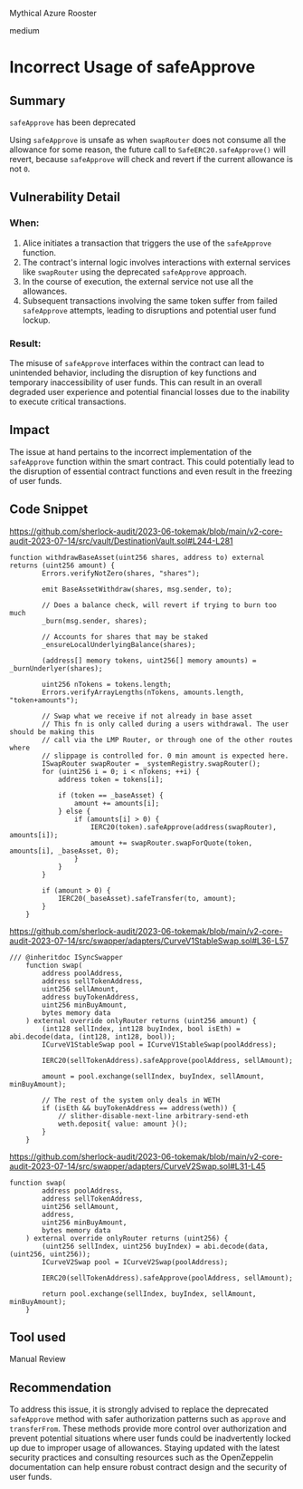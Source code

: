 Mythical Azure Rooster

medium

# Incorrect Usage of safeApprove
## Summary

`safeApprove` has been deprecated

Using `safeApprove` is unsafe as when `swapRouter` does not consume all the allowance for some reason, the future call to `SafeERC20.safeApprove()` will revert, because `safeApprove` will check and revert if the current allowance is not `0`.


## Vulnerability Detail

### When:

1. Alice initiates a transaction that triggers the use of the `safeApprove` function.
2. The contract's internal logic involves interactions with external services like `swapRouter` using the deprecated `safeApprove` approach.
3. In the course of execution, the external service not use all the allowances.
4. Subsequent transactions involving the same token suffer from failed `safeApprove` attempts, leading to disruptions and potential user fund lockup.

### Result:

The misuse of `safeApprove` interfaces within the contract can lead to unintended behavior, including the disruption of key functions and temporary inaccessibility of user funds. This can result in an overall degraded user experience and potential financial losses due to the inability to execute critical transactions.

## Impact

The issue at hand pertains to the incorrect implementation of the `safeApprove` function within the smart contract. This could potentially lead to the disruption of essential contract functions and even result in the freezing of user funds.

## Code Snippet

https://github.com/sherlock-audit/2023-06-tokemak/blob/main/v2-core-audit-2023-07-14/src/vault/DestinationVault.sol#L244-L281

```solidity=244
function withdrawBaseAsset(uint256 shares, address to) external returns (uint256 amount) {
        Errors.verifyNotZero(shares, "shares");

        emit BaseAssetWithdraw(shares, msg.sender, to);

        // Does a balance check, will revert if trying to burn too much
        _burn(msg.sender, shares);

        // Accounts for shares that may be staked
        _ensureLocalUnderlyingBalance(shares);

        (address[] memory tokens, uint256[] memory amounts) = _burnUnderlyer(shares);

        uint256 nTokens = tokens.length;
        Errors.verifyArrayLengths(nTokens, amounts.length, "token+amounts");

        // Swap what we receive if not already in base asset
        // This fn is only called during a users withdrawal. The user should be making this
        // call via the LMP Router, or through one of the other routes where
        // slippage is controlled for. 0 min amount is expected here.
        ISwapRouter swapRouter = _systemRegistry.swapRouter();
        for (uint256 i = 0; i < nTokens; ++i) {
            address token = tokens[i];

            if (token == _baseAsset) {
                amount += amounts[i];
            } else {
                if (amounts[i] > 0) {
                    IERC20(token).safeApprove(address(swapRouter), amounts[i]);
                    amount += swapRouter.swapForQuote(token, amounts[i], _baseAsset, 0);
                }
            }
        }

        if (amount > 0) {
            IERC20(_baseAsset).safeTransfer(to, amount);
        }
    }
```

https://github.com/sherlock-audit/2023-06-tokemak/blob/main/v2-core-audit-2023-07-14/src/swapper/adapters/CurveV1StableSwap.sol#L36-L57

```solidity=36
/// @inheritdoc ISyncSwapper
    function swap(
        address poolAddress,
        address sellTokenAddress,
        uint256 sellAmount,
        address buyTokenAddress,
        uint256 minBuyAmount,
        bytes memory data
    ) external override onlyRouter returns (uint256 amount) {
        (int128 sellIndex, int128 buyIndex, bool isEth) = abi.decode(data, (int128, int128, bool));
        ICurveV1StableSwap pool = ICurveV1StableSwap(poolAddress);

        IERC20(sellTokenAddress).safeApprove(poolAddress, sellAmount);

        amount = pool.exchange(sellIndex, buyIndex, sellAmount, minBuyAmount);

        // The rest of the system only deals in WETH
        if (isEth && buyTokenAddress == address(weth)) {
            // slither-disable-next-line arbitrary-send-eth
            weth.deposit{ value: amount }();
        }
    }
```

https://github.com/sherlock-audit/2023-06-tokemak/blob/main/v2-core-audit-2023-07-14/src/swapper/adapters/CurveV2Swap.sol#L31-L45

```solidity=31
function swap(
        address poolAddress,
        address sellTokenAddress,
        uint256 sellAmount,
        address,
        uint256 minBuyAmount,
        bytes memory data
    ) external override onlyRouter returns (uint256) {
        (uint256 sellIndex, uint256 buyIndex) = abi.decode(data, (uint256, uint256));
        ICurveV2Swap pool = ICurveV2Swap(poolAddress);

        IERC20(sellTokenAddress).safeApprove(poolAddress, sellAmount);

        return pool.exchange(sellIndex, buyIndex, sellAmount, minBuyAmount);
    }
```

## Tool used

Manual Review

## Recommendation

To address this issue, it is strongly advised to replace the deprecated `safeApprove` method with safer authorization patterns such as `approve` and `transferFrom`. These methods provide more control over authorization and prevent potential situations where user funds could be inadvertently locked up due to improper usage of allowances. Staying updated with the latest security practices and consulting resources such as the OpenZeppelin documentation can help ensure robust contract design and the security of user funds.

